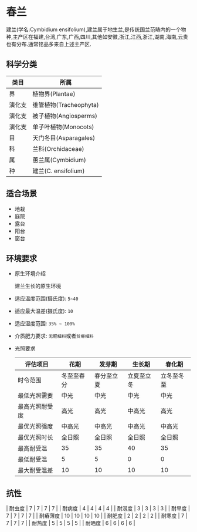 # 春兰

建兰(学名:Cymbidium ensifolium),建兰属于地生兰,是传统国兰范畴内的一个物种,主产区在福建,台湾,广东,广西,四川,其他如安徽,浙江,江西,浙江,湖南,海南,云贵也有分布.通常铭品多来自上述主产区.

## 科学分类

类目|所属
---|---
界|植物界(Plantae)
演化支|维管植物(Tracheophyta)
演化支|被子植物(Angiosperms)
演化支|单子叶植物(Monocots)
目|天门冬目(Asparagales)
科|兰科(Orchidaceae)
属|蕙兰属(Cymbidium)
种|建兰(C. ensifolium)

## 适合场景

+ 地栽
+ 庭院
+ 露台
+ 阳台
+ 窗台

## 环境要求

+ 原生环境介绍

    建兰生长的原生环境

+ 适应温度范围(摄氏度): `5~40`
+ 适应最大温差(摄氏度): `10`
+ 适应湿度范围: `35% ~ 100%`
+ 介质肥力要求: `无肥植料`或者`贫瘠植料`
+ 光照要求

    | 评估项目       | 花期           | 发芽期         | 生长期         | 春化期         |
    | -------------- | -------------- | -------------- | -------------- | -------------- |
    | 时令范围       | 冬至至春分     | 春分至立夏     | 立夏至立冬     | 立冬至冬至     |
    | 最低光照需要   | 中光           | 中光           | 中光           | 中光           |
    | 最高光照耐受度 | 高光           | 高光           | 中高光         | 高光           |
    | 最优光照强度   | 中高光         | 中高光         | 中高光         | 中高光         |
    | 最优光照时长   | 全日照         | 全日照         | 全日照         | 全日照         |
    | 最高耐受温     | 35             | 35             | 40             | 35             |
    | 最低耐受温     | 5              | 5              | 0              | 0              |
    | 最大耐受温差   | 10             | 10             | 10             | 10             |


## 抗性

| 耐虫度         | 7              | 7              | 7              | 7              |
| 耐病度         | 4              | 4              | 4              | 4              |
| 耐涝度         | 3              | 3              | 3              | 3              |
| 耐旱度         | 7              | 7              | 7              | 7              |
| 耐瘠薄度       | 10             | 10             | 10             | 10             |
| 耐肥度         | 2              | 2              | 2              | 2              |
| 耐寒度         | 7              | 7              | 7              | 7              |
| 耐热度         | 5              | 5              | 5              | 5              |
| 耐晒度         | 6              | 6              | 6              | 6              |